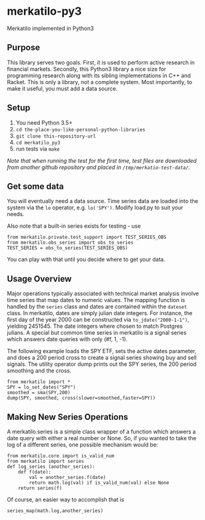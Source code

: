 # merkatilo-py3
Merkatilo implemented in Python3

## Purpose

This library serves two goals.  First, it is used to perform 
active research in financial markets.  Secondly, this Python3 library a
nice size for programming research along with its sibling implementations in C++ and Racket. 
This is only a library, not a complete system.  Most importantly, to make it useful,
you must add a data source.

## Setup

1) You need Python 3.5+
2) ``cd the-place-you-like-personal-python-libraries``
3) ``git clone this-repository-url``
4) ``cd merkatilo_py3``
5) run tests via ``make``

_Note that when running the test for the first time, test files are downloaded from another
github repository and placed in ``/tmp/merkatio-test-data/``._

## Get some data

You will eventually need a data source.  Time series data are loaded into the system via the ``lo`` operator, e.g. ``lo('SPY')``.  Modify load.py to suit your needs.

Also note that a built-in series exists for testing - use 

```
from merkatilo.private.test_support import TEST_SERIES_OBS
from merkatilo.obs_series import obs_to_series
TEST_SERIES = obs_to_series(TEST_SERIES_OBS)
```
You can play with that until you decide where to get your data.  

## Usage Overview

Major operations typically associated with technical market analysis involve time series that map dates to numeric values.  The mapping function is handled by the ```series``` class and dates are contained within the ```dateset``` class.  In merkatilo, dates are simply julian date integers.  For instance, the first day of the year 2000 can be constructed via ``to_jdate("2000-1-1")``, yielding 2451545.  The date integers where chosen to match Postgres julians.  A special but common time series in merkatilo is a signal series which answers date queries with only (#f, 1, -1).

The following example loads the SPY ETF, sets the active dates parameter, and does a 200 period cross to create a signal series showing buy and sell signals.  The utility operator dump prints out the SPY series, the 200 period smoothing and the cross.

```
from merkatilo import *
SPY = lo_set_dates("SPY")
smoothed = sma(SPY,200)
dump(SPY, smoothed, cross(slower=smoothed,faster=SPY))

```

## Making New Series Operations

A merkatilo.series is a simple class wrapper of a function which answers a date query 
with either a real number or None.  So, if you wanted to take the log of a different series,
one possible mechanism would be:

```
from merkatilo.core import is_valid_num
from merkatilo import series
def log_series (another_series):
	def f(date):
		val = another_series.f(date)
		return math.log(val) if is_valid_num(val) else None
	return series(f)
```

Of course, an easier way to accomplish that is
```
series_map(math.log,another_series)
```
